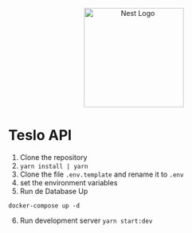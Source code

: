 <p align="center">
  <a href="http://nestjs.com/" target="blank"><img src="https://nestjs.com/img/logo-small.svg" width="200" alt="Nest Logo" /></a>
</p>

# Teslo API

1. Clone the repository
2. ```yarn install | yarn```
3. Clone the file ```.env.template``` and rename it to ```.env```
4. set the environment variables
5. Run de Database Up
```
docker-compose up -d
```
6. Run development server ```yarn start:dev```
